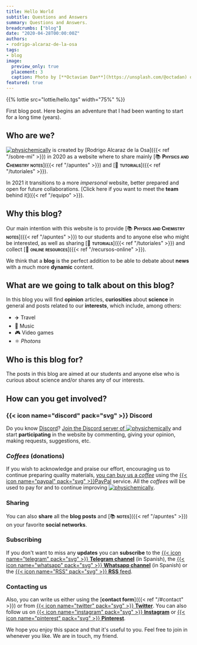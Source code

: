 ```yaml
---
title: Hello World
subtitle: Questions and Answers
summary: Questions and Answers.
breadcrumbs: ["blog"]
date: "2020-04-28T00:00:00Z"
authors:
- rodrigo-alcaraz-de-la-osa
tags:
- blog
image:
  preview_only: true
  placement: 3
  caption: Photo by [**Octavian Dan**](https://unsplash.com/@octadan) on [Unsplash](https://unsplash.com)
featured: true
---
```


{{% lottie src="lottie/hello.tgs" width="75%" %}}

First blog post. Here begins an adventure that I had been wanting to start for a long time (years).

## Who are we?

[<img draggable="false" class="icon" alt="physichemically" src="/icon/logo-physichemically.svg">](/) is created by [Rodrigo Alcaraz de la Osa]({{< ref "/sobre-mi" >}}) in 2020 as a website where to share mainly [📚&nbsp;<span style="font-variant:small-caps;">**Physics and Chemistry notes**</span>]({{< ref "/apuntes" >}}) and [🤝&nbsp;<span style="font-variant:small-caps;">**tutorials**</span>]({{< ref "/tutoriales" >}}).

In 2021 it transitions to a more *impersonal* website, better prepared and open for future collaborations. [Click here if you want to meet the **team** behind it]({{< ref "/equipo" >}}).


## Why this blog?

Our main intention with this website is to provide [📚&nbsp;<span style="font-variant:small-caps;">**Physics and Chemistry notes**</span>]({{< ref "/apuntes" >}}) to our students and to anyone else who might be interested, as well as sharing [🤝&nbsp;<span style="font-variant: small-caps;">**tutorials**</span>]({{< ref "/tutoriales" >}}) and collect [🔗&nbsp;<span style="font-variant:small-caps;">**online resources**</span>]({{< ref "/recursos-online" >}}).

We think that a **blog** is the perfect addition to be able to debate about **news** with a much more **dynamic** content.

## What are we going to talk about on this blog?
In this blog you will find **opinion** articles, **curiosities** about **science** in general and posts related to our **interests**, which include, among others:

- ✈️ Travel
- 🎸 Music
- 🎮 Video games
- ⚛️ *Photons*

## Who is this blog for?

The posts in this blog are aimed at our students and anyone else who is curious about science and/or shares any of our interests.

## How can you get involved?

### {{< icon name="discord" pack="svg" >}} Discord

Do you know [Discord](https://discord.com/)? [Join the Discord server of <img draggable="false" class="icon" alt="physichemically" src="/icon/logo-physichemically.svg">](https://discord.gg/kJqPqTJ) and start **participating** in the website by commenting, giving your opinion, making requests, suggestions, etc.

### *Coffees* (donations)

If you wish to acknowledge and praise our effort, encouraging us to continue preparing quality materials, [you can buy us a *coffee*](https://www.paypal.com/donate/?business=5DYE3DLPRQTQG&no_recurring=0&item_name=Thank+you%21+With+your+contribution+you+are+helping+PhysiChemically+continue+to+improve.&currency_code=EUR) using the [{{< icon name="paypal" pack="svg" >}}PayPal](https://www.paypal.com/es/home) service. All the *coffees* will be used to pay for and to continue improving [<img draggable="false" class="icon" alt="physichemically" src="/icon/logo-physichemically.svg">](/).

### Sharing
You can also <strong>share</strong> all the <strong>blog posts</strong> and [📚&nbsp;<span style="font-variant:small-caps;">**notes**</span>]({{< ref "/apuntes" >}}) on your favorite **social networks**.

### Subscribing
If you don't want to miss any **updates** you can **subscribe** to the [{{< icon name="telegram" pack="svg" >}} **Telegram channel**](https://t.me/fisiquimicamente) (in Spanish), the [{{< icon name="whatsapp" pack="svg" >}} **Whatsapp channel**](https://whatsapp.com/channel/0029VaCbtJCIt5s4EryJFG3f) (in Spanish) or the [{{< icon name="RSS" pack="svg" >}} **RSS** feed](/index.xml).

### Contacting us
Also, you can write us either using the [**contact form**]({{< ref "/#contact" >}}) or from [{{< icon name="twitter" pack="svg" >}} **Twitter**](https://twitter.com/fqmente). You can also follow us on [{{< icon name="instagram" pack="svg" >}} **Instagram**](https://www.instagram.com/fisiquimicamente/) or [{{< icon name="pinterest" pack="svg" >}} **Pinterest**](https://www.pinterest.es/fisiquimicamente/).

We hope you enjoy this space and that it's useful to you. Feel free to join in whenever you like. We are in touch, my friend.
